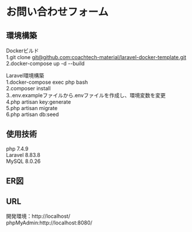 # お問い合わせフォーム

## 環境構築

Dockerビルド<br>
1.git clone [git@github.com:coachtech-material/laravel-docker-template.git](git@github.com:coachtech-material/laravel-docker-template.git)<br>
2.docker-compose up -d --build

Laravel環境構築<br>
1.docker-compose exec php bash<br>
2.composer install<br>
3..env.exampleファイルから.envファイルを作成し、環境変数を変更<br>
4.php artisan key:generate<br>
5.php artisan migrate<br>
6.php artisan db:seed

## 使用技術<br>
php 7.4.9<br>
Laravel 8.83.8<br>
MySQL 8.0.26

## ER図


## URL
開発環境：http://localhost/<br>
phpMyAdmin:http://localhost:8080/
​





